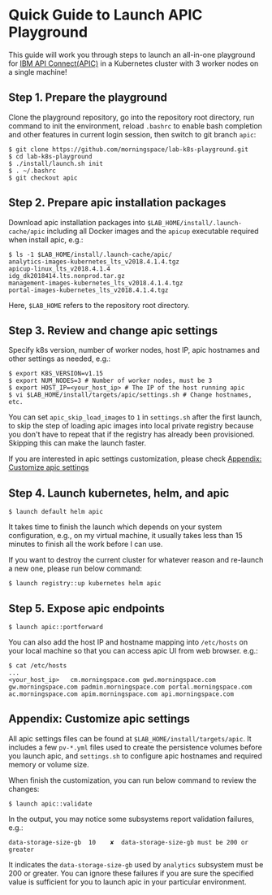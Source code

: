 # Quick Guide to Launch APIC Playground

This guide will work you through steps to launch an all-in-one playground for [IBM API Connect(APIC)](https://www.ibm.com/support/knowledgecenter/en/SSMNED_2018/mapfiles/getting_started.html) in a Kubernetes cluster with 3 worker nodes on a single machine!

## Step 1. Prepare the playground

Clone the playground repository, go into the repository root directory, run command to init the environment, reload `.bashrc` to enable bash completion and other features in current login session, then switch to git branch `apic`:
```shell
$ git clone https://github.com/morningspace/lab-k8s-playground.git
$ cd lab-k8s-playground
$ ./install/launch.sh init
$ . ~/.bashrc
$ git checkout apic
```

## Step 2. Prepare apic installation packages

Download apic installation packages into `$LAB_HOME/install/.launch-cache/apic` including all Docker images and the `apicup` executable required when install apic, e.g.:
```shell
$ ls -1 $LAB_HOME/install/.launch-cache/apic/
analytics-images-kubernetes_lts_v2018.4.1.4.tgz
apicup-linux_lts_v2018.4.1.4
idg_dk2018414.lts.nonprod.tar.gz
management-images-kubernetes_lts_v2018.4.1.4.tgz
portal-images-kubernetes_lts_v2018.4.1.4.tgz
```

Here, `$LAB_HOME` refers to the repository root directory.

## Step 3. Review and change apic settings

Specify k8s version, number of worker nodes, host IP, apic hostnames and other settings as needed, e.g.:
```shell
$ export K8S_VERSION=v1.15
$ export NUM_NODES=3 # Number of worker nodes, must be 3
$ export HOST_IP=<your_host_ip> # The IP of the host running apic
$ vi $LAB_HOME/install/targets/apic/settings.sh # Change hostnames, etc.
```

You can set `apic_skip_load_images` to `1` in `settings.sh` after the first launch, to skip the step of loading apic images into local private registry because you don't have to repeat that if the registry has already been provisioned. Skipping this can make the launch faster.

If you are interested in apic settings customization, please check [Appendix: Customize apic settings](#appendix-customize-apic-settings)

## Step 4. Launch kubernetes, helm, and apic

```shell
$ launch default helm apic
```

It takes time to finish the launch which depends on your system configuration, e.g., on my virtual machine, it usually takes less than 15 minutes to finish all the work before I can use.

If you want to destroy the current cluster for whatever reason and re-launch a new one, please run below command:
```shell
$ launch registry::up kubernetes helm apic
```

## Step 5. Expose apic endpoints

```shell
$ launch apic::portforward
```

You can also add the host IP and hostname mapping into `/etc/hosts` on your local machine so that you can access apic UI from web browser. e.g.:
```shell
$ cat /etc/hosts
...
<your_host_ip>   cm.morningspace.com gwd.morningspace.com gw.morningspace.com padmin.morningspace.com portal.morningspace.com ac.morningspace.com apim.morningspace.com api.morningspace.com
```

## Appendix: Customize apic settings

All apic settings files can be found at `$LAB_HOME/install/targets/apic`. It includes a few `pv-*.yml` files used to create the persistence volumes before you launch apic, and `settings.sh` to configure apic hostnames and required memory or volume size.

When finish the customization, you can run below command to review the changes:
```shell
$ launch apic::validate
```

In the output, you may notice some subsystems report validation failures, e.g.:
```shell
data-storage-size-gb  10    ✘  data-storage-size-gb must be 200 or greater 
```

It indicates the `data-storage-size-gb` used by `analytics` subsystem must be 200 or greater. You can ignore these failures if you are sure the specified value is sufficient for you to launch apic in your particular environment.
